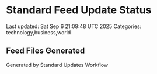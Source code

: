 # Standard Feed Update Status
Last updated: Sat Sep  6 21:09:48 UTC 2025
Categories: technology,business,world

## Feed Files Generated

Generated by Standard Updates Workflow
